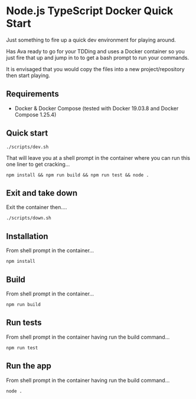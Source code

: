 # Node.js TypeScript Docker Quick Start

Just something to fire up a quick dev environment for playing around.

Has Ava ready to go for your TDDing and uses a Docker container so you just fire that up and jump in to to get a bash prompt to run your commands.

It is envisaged that you would copy the files into a new project/repository then start playing.

## Requirements

* Docker & Docker Compose (tested with Docker 19.03.8 and Docker Compose 1.25.4)

## Quick start

    ./scripts/dev.sh

That will leave you at a shell prompt in the container where you can run this one liner to get cracking...

    npm install && npm run build && npm run test && node .

## Exit and take down

Exit the container then....

    ./scripts/down.sh

## Installation

From shell prompt in the container...

    npm install
    
## Build

From shell prompt in the container...

    npm run build
    
## Run tests

From shell prompt in the container having run the build command...

    npm run test
    
## Run the app

From shell prompt in the container having run the build command...

    node .
